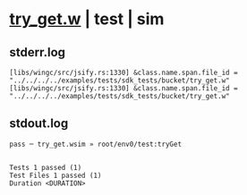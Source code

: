 # [try_get.w](../../../../../../examples/tests/sdk_tests/bucket/try_get.w) | test | sim

## stderr.log
```log
[libs/wingc/src/jsify.rs:1330] &class.name.span.file_id = "../../../../examples/tests/sdk_tests/bucket/try_get.w"
[libs/wingc/src/jsify.rs:1330] &class.name.span.file_id = "../../../../examples/tests/sdk_tests/bucket/try_get.w"
```

## stdout.log
```log
pass ─ try_get.wsim » root/env0/test:tryGet
 
 
Tests 1 passed (1)
Test Files 1 passed (1)
Duration <DURATION>
```

